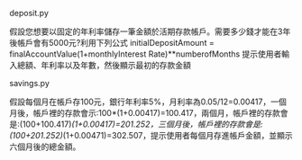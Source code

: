 deposit.py

假設您想要以固定的年利率儲存一筆金額於活期存款帳戶。需要多少錢才能在3年後帳戶會有5000元?利用下列公式
initialDepositAmount = finalAccountValue(1+monthlyInterest Rate)**numberofMonths
提示使用者輸入總額、年利率以及年數，然後顯示最初的存款金額

savings.py

假設每個月在帳戶存100元，銀行年利率5%，月利率為0.05/12=0.00417，一個月後，帳戶裡的存款會示:100*(1+0.00417)=100.417，兩個月，帳戶裡的存款會是:(100+100.417)*(1+0.00417)=201.252，三個月後，帳戶裡的存款會是:(100+201.252)*(1+0.00471)=302.507，提示使用者每個月存進帳戶金額，並顯示六個月後的總金額。